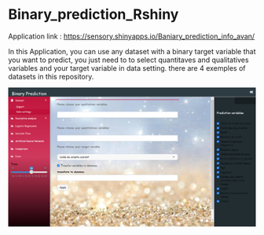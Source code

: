 # Binary_prediction_Rshiny

Application link : https://sensory.shinyapps.io/Baniary_prediction_info_avan/

In this Application, you can use any dataset with a binary target variable that you want to predict, you just need to to select quantitaves and qualitatives variables and your target variable in data setting. there are 4 exemples of datasets in this repository.

![alt text](https://github.com/omarbayar/Binary_prediction_Rshiny/blob/main/data_setting.png?raw=true)



